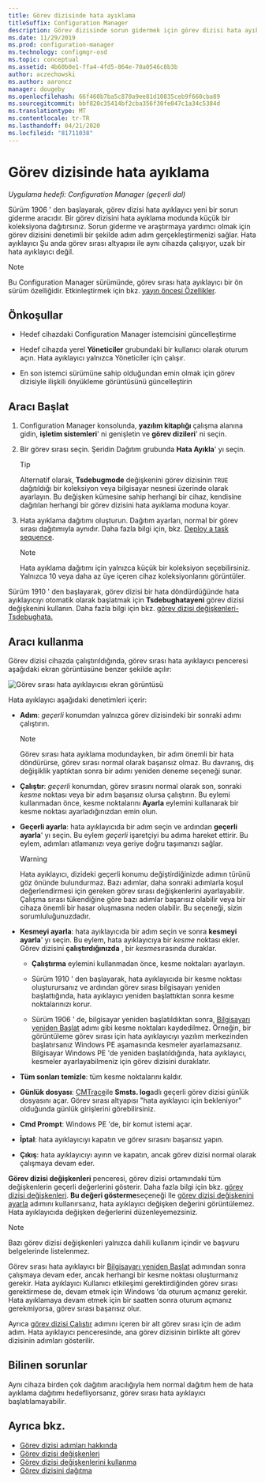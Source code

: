 ```yaml
---
title: Görev dizisinde hata ayıklama
titleSuffix: Configuration Manager
description: Görev dizisinde sorun gidermek için görev dizisi hata ayıklama aracını kullanın.
ms.date: 11/29/2019
ms.prod: configuration-manager
ms.technology: configmgr-osd
ms.topic: conceptual
ms.assetid: 4b60b0e1-ffa4-4fd5-864e-70a0546c8b3b
author: aczechowski
ms.author: aaroncz
manager: dougeby
ms.openlocfilehash: 66f460b7ba5c870a9ee81d10835ceb9f660cba89
ms.sourcegitcommit: bbf820c35414bf2cba356f30fe047c1a34c5384d
ms.translationtype: MT
ms.contentlocale: tr-TR
ms.lasthandoff: 04/21/2020
ms.locfileid: "81711038"
---
```

# <a name="debug-a-task-sequence"></a>Görev dizisinde hata ayıklama

*Uygulama hedefi: Configuration Manager (geçerli dal)*

<!--3612274-->

Sürüm 1906 ' den başlayarak, görev dizisi hata ayıklayıcı yeni bir sorun giderme aracıdır. Bir görev dizisini hata ayıklama modunda küçük bir koleksiyona dağıtırsınız. Sorun giderme ve araştırmaya yardımcı olmak için görev dizisini denetimli bir şekilde adım adım gerçekleştirmenizi sağlar. Hata ayıklayıcı Şu anda görev sırası altyapısı ile aynı cihazda çalışıyor, uzak bir hata ayıklayıcı değil.

> [!Note]  
> Bu Configuration Manager sürümünde, görev sırası hata ayıklayıcı bir ön sürüm özelliğidir. Etkinleştirmek için bkz. [yayın öncesi Özellikler](../../core/servers/manage/pre-release-features.md).  


## <a name="prerequisites"></a>Önkoşullar

- Hedef cihazdaki Configuration Manager istemcisini güncelleştirme

- Hedef cihazda yerel **Yöneticiler** grubundaki bir kullanıcı olarak oturum açın. Hata ayıklayıcı yalnızca Yöneticiler için çalışır.

- En son istemci sürümüne sahip olduğundan emin olmak için görev dizisiyle ilişkili önyükleme görüntüsünü güncelleştirin


## <a name="start-the-tool"></a>Aracı Başlat

1. Configuration Manager konsolunda, **yazılım kitaplığı** çalışma alanına gidin, **işletim sistemleri**' ni genişletin ve **görev dizileri**' ni seçin.

1. Bir görev sırası seçin. Şeridin Dağıtım grubunda **Hata Ayıkla**' yı seçin.

    > [!Tip]  
    > Alternatif olarak, **Tsdebugmode** değişkenini görev dizisinin `TRUE` dağıtıldığı bir koleksiyon veya bilgisayar nesnesi üzerinde olarak ayarlayın. Bu değişken kümesine sahip herhangi bir cihaz, kendisine dağıtılan herhangi bir görev dizisini hata ayıklama moduna koyar.

1. Hata ayıklama dağıtımı oluşturun. Dağıtım ayarları, normal bir görev sırası dağıtımıyla aynıdır. Daha fazla bilgi için, bkz. [Deploy a task sequence](deploy-a-task-sequence.md#process).

    > [!Note]  
    > Hata ayıklama dağıtımı için yalnızca küçük bir koleksiyon seçebilirsiniz. Yalnızca 10 veya daha az üye içeren cihaz koleksiyonlarını görüntüler.

Sürüm 1910 ' den başlayarak, görev dizisi bir hata döndürdüğünde hata ayıklayıcıyı otomatik olarak başlatmak için **Tsdebughatayeni** görev dizisi değişkenini kullanın.<!-- 5012536 --> Daha fazla bilgi için bkz. [görev dizisi değişkenleri-Tsdebughata.](../understand/task-sequence-variables.md#TSDebugOnError)

## <a name="use-the-tool"></a>Aracı kullanma

Görev dizisi cihazda çalıştırıldığında, görev sırası hata ayıklayıcı penceresi aşağıdaki ekran görüntüsüne benzer şekilde açılır:

![Görev sırası hata ayıklayıcısı ekran görüntüsü](media/3612274-tsdebug.png)

Hata ayıklayıcı aşağıdaki denetimleri içerir:

- **Adım**: *geçerli* konumdan yalnızca görev dizisindeki bir sonraki adımı çalıştırın.  

    > [!Note]  
    > Görev sırası hata ayıklama modundayken, bir adım önemli bir hata döndürürse, görev sırası normal olarak başarısız olmaz. Bu davranış, dış değişiklik yaptıktan sonra bir adımı yeniden deneme seçeneği sunar.

- **Çalıştır**: *geçerli* konumdan, görev sırasını normal olarak son, sonraki *kesme* noktası veya bir adım başarısız olursa çalıştırın. Bu eylemi kullanmadan önce, kesme noktalarını **Ayarla** eylemini kullanarak bir kesme noktası ayarladığınızdan emin olun.

- **Geçerli ayarla**: hata ayıklayıcıda bir adım seçin ve ardından **geçerli ayarla**' yı seçin. Bu eylem *geçerli* işaretçiyi bu adıma hareket ettirir. Bu eylem, adımları atlamanızı veya geriye doğru taşımanızı sağlar.  

    > [!Warning]  
    > Hata ayıklayıcı, dizideki geçerli konumu değiştirdiğinizde adımın türünü göz önünde bulundurmaz. Bazı adımlar, daha sonraki adımlarla koşul değerlendirmesi için gereken görev sırası değişkenlerini ayarlayabilir. Çalışma sırası tükendiğine göre bazı adımlar başarısız olabilir veya bir cihaza önemli bir hasar oluşmasına neden olabilir. Bu seçeneği, sizin sorumluluğunuzdadır.  

- **Kesmeyi ayarla**: hata ayıklayıcıda bir adım seçin ve sonra **kesmeyi ayarla**' yı seçin. Bu eylem, hata ayıklayıcıya bir *kesme* noktası ekler. Görev dizisini **çalıştırdığınızda** , bir *kesme*sırasında duraklar.  

    - **Çalıştırma** eylemini kullanmadan önce, kesme noktaları ayarlayın.

    - Sürüm 1910 ' den başlayarak, hata ayıklayıcıda bir kesme noktası oluşturursanız ve ardından görev sırası bilgisayarı yeniden başlattığında, hata ayıklayıcı yeniden başlattıktan sonra kesme noktalarınızı korur.<!-- 5012509 -->

    - Sürüm 1906 ' de, bilgisayar yeniden başlatıldıktan sonra, [Bilgisayarı yeniden Başlat](../understand/task-sequence-steps.md#BKMK_RestartComputer) adımı gibi kesme noktaları kaydedilmez. Örneğin, bir görüntüleme görev sırası için hata ayıklayıcıyı yazılım merkezinden başlatırsanız Windows PE aşamasında kesmeler ayarlamazsanız. Bilgisayar Windows PE 'de yeniden başlatıldığında, hata ayıklayıcı, kesmeler ayarlayabilmeniz için görev dizisini duraklatır.

- **Tüm sonları temizle**: tüm kesme noktalarını kaldır.

- **Günlük dosyası**: [CMTrace](../../core/support/cmtrace.md)ile **Smsts. log**adlı geçerli görev dizisi günlük dosyasını açar. Görev sırası altyapısı "hata ayıklayıcı için bekleniyor" olduğunda günlük girişlerini görebilirsiniz.

- **Cmd Prompt**: Windows PE 'de, bir komut istemi açar.

- **İptal**: hata ayıklayıcıyı kapatın ve görev sırasını başarısız yapın.

- **Çıkış**: hata ayıklayıcıyı ayırın ve kapatın, ancak görev dizisi normal olarak çalışmaya devam eder.

**Görev dizisi değişkenleri** penceresi, görev dizisi ortamındaki tüm değişkenlerin geçerli değerlerini gösterir. Daha fazla bilgi için bkz. [görev dizisi değişkenleri](../understand/task-sequence-variables.md). **Bu değeri gösterme**seçeneği Ile [görev dizisi değişkenini ayarla](../understand/task-sequence-steps.md#BKMK_SetTaskSequenceVariable) adımını kullanırsanız, hata ayıklayıcı değişken değerini görüntülemez. Hata ayıklayıcıda değişken değerlerini düzenleyemezsiniz.

> [!Note]
> Bazı görev dizisi değişkenleri yalnızca dahili kullanım içindir ve başvuru belgelerinde listelenmez.

Görev sırası hata ayıklayıcı bir [Bilgisayarı yeniden Başlat](../understand/task-sequence-steps.md#BKMK_RestartComputer) adımından sonra çalışmaya devam eder, ancak herhangi bir kesme noktası oluşturmanız gerekir. Hata ayıklayıcı Kullanıcı etkileşimi gerektirdiğinden görev sırası gerektirmese de, devam etmek için Windows 'da oturum açmanız gerekir. Hata ayıklamaya devam etmek için bir saatten sonra oturum açmanız gerekmiyorsa, görev sırası başarısız olur.

Ayrıca [görev dizisi Çalıştır](../understand/task-sequence-steps.md#child-task-sequence) adımını içeren bir alt görev sırası için de adım adım. Hata ayıklayıcı penceresinde, ana görev dizisinin birlikte alt görev dizisinin adımları gösterilir.


## <a name="known-issues"></a>Bilinen sorunlar

Aynı cihaza birden çok dağıtım aracılığıyla hem normal dağıtım hem de hata ayıklama dağıtımı hedefliyorsanız, görev sırası hata ayıklayıcı başlatılamayabilir.


## <a name="see-also"></a>Ayrıca bkz.

- [Görev dizisi adımları hakkında](../understand/task-sequence-steps.md)
- [Görev dizisi değişkenleri](../understand/task-sequence-variables.md)
- [Görev dizisi değişkenlerini kullanma](../understand/using-task-sequence-variables.md)
- [Görev dizisini dağıtma](deploy-a-task-sequence.md)

